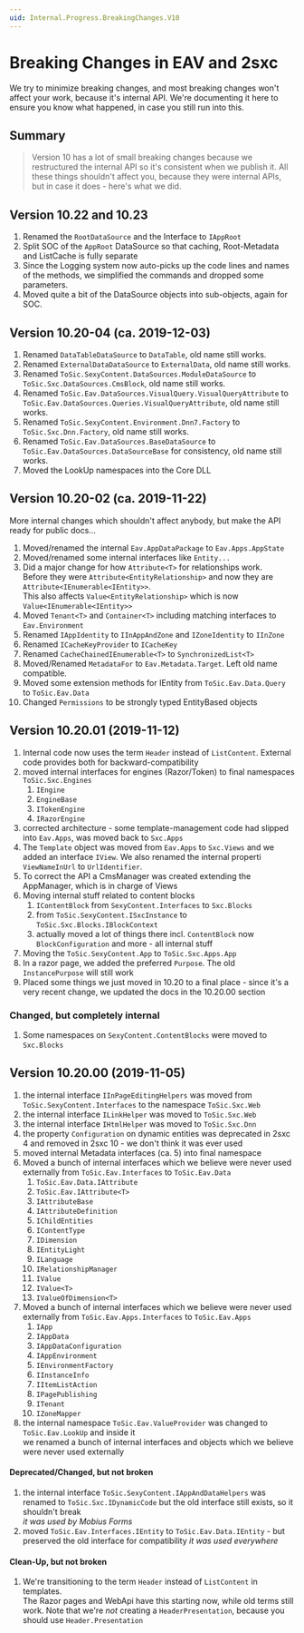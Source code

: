 ```yaml
---
uid: Internal.Progress.BreakingChanges.V10
---
```


# Breaking Changes in EAV and 2sxc

We try to minimize breaking changes, and most breaking changes won't affect your work, because it's internal API. 
We're documenting it here to ensure you know what happened, in case you still run into this.

## Summary

> Version 10 has a lot of small breaking changes because 
> we restructured the internal API so it's consistent when we publish it. 
> All these things shouldn't affect you, because they were internal APIs, 
> but in case it does - here's what we did.

## Version 10.22 and 10.23

1. Renamed the `RootDataSource` and the Interface to `IAppRoot`
1. Split SOC of the `AppRoot` DataSource so that caching, Root-Metadata and ListCache is fully separate
1. Since the Logging system now auto-picks up the code lines and names of the methods, we simplified the commands and dropped some parameters.
1. Moved quite a bit of the DataSource objects into sub-objects, again for SOC.

## Version 10.20-04 (ca. 2019-12-03)

1. Renamed `DataTableDataSource` to `DataTable`, old name still works.
1. Renamed `ExternalDataDataSource` to `ExternalData`, old name still works.
1. Renamed `ToSic.SexyContent.DataSources.ModuleDataSource` to `ToSic.Sxc.DataSources.CmsBlock`, old name still works.
1. Renamed `ToSic.Eav.DataSources.VisualQuery.VisualQueryAttribute` to `ToSic.Eav.DataSources.Queries.VisualQueryAttribute`, old name still works.
1. Renamed `ToSic.SexyContent.Environment.Dnn7.Factory` to `ToSic.Sxc.Dnn.Factory`, old name still works.
1. Renamed `ToSic.Eav.DataSources.BaseDataSource` to `ToSic.Eav.DataSources.DataSourceBase` for consistency, old name still works.
1. Moved the LookUp namespaces into the Core DLL

## Version 10.20-02 (ca. 2019-11-22)

More internal changes which shouldn't affect anybody, but make the API ready for public docs...

1. Moved/renamed the internal `Eav.AppDataPackage` to `Eav.Apps.AppState`
1. Moved/renamed some internal interfaces like `Entity...`
1. Did a major change for how `Attribute<T>` for relationships work.  
	Before they were `Attribute<EntityRelationship>` and now they are `Attribute<IEnumerable<IEntity>>`.  
	This also affects `Value<EntityRelationship>` which is now `Value<IEnumerable<IEntity>>`
1. Moved `Tenant<T>` and `Container<T>` including matching interfaces to `Eav.Environment`
1. Renamed `IAppIdentity` to `IInAppAndZone` and `IZoneIdentity` to `IInZone`
1. Renamed `ICacheKeyProvider` to `ICacheKey`
1. Renamed `CacheChainedIEnumerable<T>` to `SynchronizedList<T>`
1. Moved/Renamed `MetadataFor` to `Eav.Metadata.Target`. Left old name compatible.
1. Moved some extension methods for IEntity from `ToSic.Eav.Data.Query` to `ToSic.Eav.Data`
1. Changed `Permissions` to be strongly typed EntityBased objects

## Version 10.20.01 (2019-11-12)

1. Internal code now uses the term `Header` instead of `ListContent`. External code provides both for backward-compatibility
1. moved internal interfaces for engines (Razor/Token) to final namespaces `ToSic.Sxc.Engines`
	1. `IEngine`
	1. `EngineBase`
	1. `ITokenEngine`
	1. `IRazorEngine`
1. corrected architecture - some template-management code had slipped into `Eav.Apps`, was moved back to `Sxc.Apps`
1. The `Template` object was moved from `Eav.Apps` to `Sxc.Views` and we added an interface `IView`. 
	We also renamed the internal properti `ViewNameInUrl` to `UrlIdentifier`. 
1. To correct the API a CmsManager was created extending the AppManager, which is in charge of Views
1. Moving internal stuff related to content blocks
	1. `IContentBlock` from `SexyContent.Interfaces` to `Sxc.Blocks`
	1. from `ToSic.SexyContent.ISxcInstance` to `ToSic.Sxc.Blocks.IBlockContext`
	1. actually moved a lot of things there incl. `ContentBlock` now `BlockConfiguration` and more - all internal stuff
1. Moving the `ToSic.SexyContent.App` to `ToSic.Sxc.Apps.App`
1. In a razor page, we added the preferred `Purpose`. The old `InstancePurpose` will still work
1. Placed some things we just moved in 10.20 to a final place - since it's a very recent change, we updated the docs in the 10.20.00 section

### Changed, but completely internal

1. Some namespaces on `SexyContent.ContentBlocks` were moved to `Sxc.Blocks`


## Version 10.20.00 (2019-11-05)

1. the internal interface `IInPageEditingHelpers` was moved from `ToSic.SexyContent.Interfaces` to the namespace `ToSic.Sxc.Web`
1. the internal interface `ILinkHelper` was moved to `ToSic.Sxc.Web`
1. the internal interface `IHtmlHelper` was moved to `ToSic.Sxc.Dnn`
1. the property `Configuration` on dynamic entities was deprecated in 2sxc 4 and removed in 2sxc 10 - we don't think it was ever used
1. moved internal Metadata interfaces (ca. 5) into final namespace [](xref:ToSic.Eav.Metadata)
1. Moved a bunch of internal interfaces which we believe were never used externally from `ToSic.Eav.Interfaces` to `ToSic.Eav.Data`
	1. `ToSic.Eav.Data.IAttribute`
	1. `ToSic.Eav.IAttribute<T>`
	1. `IAttributeBase`
	1. `IAttributeDefinition`
	1. `IChildEntities` 
	1. `IContentType`
	1. `IDimension`
	1. `IEntityLight`
	1. `ILanguage`
	1. `IRelationshipManager`
	1. `IValue`
	1. `IValue<T>`
	1. `IValueOfDimension<T>`
1. Moved a bunch of internal interfaces which we believe were never used externally from `ToSic.Eav.Apps.Interfaces` to `ToSic.Eav.Apps`
	1. `IApp`
	1. `IAppData`
	1. `IAppDataConfiguration`
	1. `IAppEnvironment`
	1. `IEnvironmentFactory`
	1. `IInstanceInfo`
	1. `IItemListAction`
	1. `IPagePublishing`
	1. `ITenant`
	1. `IZoneMapper`
1. the internal namespace `ToSic.Eav.ValueProvider` was changed to `ToSic.Eav.LookUp` and inside it  
	we renamed a bunch of internal interfaces and objects which we believe were never used externally

#### Deprecated/Changed, but not broken

1. the internal interface `ToSic.SexyContent.IAppAndDataHelpers` was renamed to `ToSic.Sxc.IDynamicCode` but the old interface still exists, so it shouldn't break  
	_it was used by Mobius Forms_
1. moved `ToSic.Eav.Interfaces.IEntity` to `ToSic.Eav.Data.IEntity` - but preserved the old interface for compatibility
	_it was used everywhere_

#### Clean-Up, but not broken

1. We're transitioning to the term `Header` instead of `ListContent` in templates.  
	The Razor pages and WebApi have this starting now, while old terms still work. 
	Note that we're _not_ creating a `HeaderPresentation`, because you should use `Header.Presentation`
